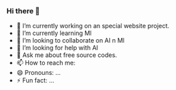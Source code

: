 ### Hi there 👋



- 🔭 I’m currently working on an special website project.
- 🌱 I’m currently learning Ml
- 👯 I’m looking to collaborate on AI n Ml
- 🤔 I’m looking for help with AI
- 💬 Ask me about free source codes.
- 📫 How to reach me: 
- 😄 Pronouns: ...
- ⚡ Fun fact: ...

